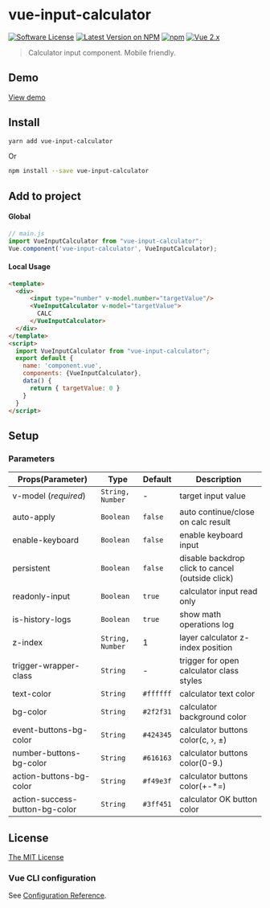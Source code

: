 # vue-input-calculator

[![Software License](https://img.shields.io/badge/license-MIT-brightgreen.svg?style=flat-square)](LICENSE)
[![Latest Version on NPM](https://img.shields.io/npm/v/vue-input-calculator.svg?style=flat-square)](https://www.npmjs.com/package/vue-input-calculator)
[![npm](https://img.shields.io/npm/dt/vue-input-calculator.svg?style=flat-square)](https://www.npmjs.com/package/vue-input-calculator)
[![Vue 2.x](https://img.shields.io/badge/vue-2.x-brightgreen.svg?style=flat-square)](https://vuejs.org)

> Calculator input component. Mobile friendly.
## Demo
[View demo](https://lih1989.github.io/vue-input-calculator/)

## Install

```bash
yarn add vue-input-calculator
```

Or

```bash
npm install --save vue-input-calculator
```

## Add to project

#### Global
```js
// main.js
import VueInputCalculator from "vue-input-calculator";
Vue.component('vue-input-calculator', VueInputCalculator);
```

#### Local Usage

```html
<template>
  <div>
      <input type="number" v-model.number="targetValue"/>
      <VueInputCalculator v-model="targetValue">
        CALC
      </VueInputCalculator>
  </div>
</template>
<script>
  import VueInputCalculator from "vue-input-calculator";
  export default {
    name: 'component.vue',
    components: {VueInputCalculator},
    data() {
      return { targetValue: 0 }
    }
  }
</script>
```

## Setup
### Parameters

Props(Parameter) | Type | Default | Description
--------- | ---- | ------- | -----------
v-model (*required*) | `String, Number` | - | target input value
auto-apply | `Boolean` | `false` | auto continue/close on calc result
enable-keyboard | `Boolean` | `false` | enable keyboard input
persistent | `Boolean` | `false` | disable backdrop click to cancel (outside click)
readonly-input | `Boolean` | `true` | calculator input read only
is-history-logs | `Boolean` | `true` | show math operations log
z-index | `String, Number` | 1 | layer calculator z-index position 
trigger-wrapper-class | `String` | - | trigger for open calculator class styles
text-color | `String` | `#ffffff` | calculator text color
bg-color | `String` | `#2f2f31` | calculator background color
event-buttons-bg-color | `String` | `#424345` | calculator buttons color(c, &rsaquo;, &plusmn;)
number-buttons-bg-color | `String` | `#616163` | calculator buttons color(0-9.)
action-buttons-bg-color | `String` | `#f49e3f` | calculator buttons color(+-\*=)
action-success-button-bg-color | `String` | `#3ff451` | calculator OK button color

## License
[The MIT License](http://opensource.org/licenses/MIT)

### Vue CLI configuration
See [Configuration Reference](https://cli.vuejs.org/config/).

